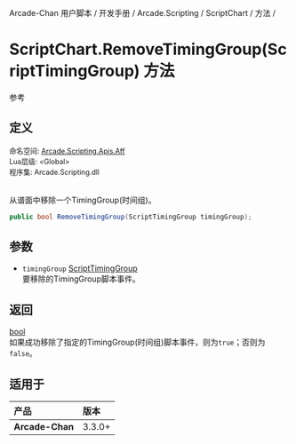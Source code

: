 Arcade-Chan 用户脚本 / 开发手册 / Arcade.Scripting / ScriptChart / 方法 /
# ScriptChart.RemoveTimingGroup(ScriptTimingGroup) 方法
参考

## 定义
<div style="font-size: 90%;">
命名空间: <a href="README.md">Arcade.Scripting.Apis.Aff</a><br />
Lua层级: &lt;Global&gt;<br />
程序集: Arcade.Scripting.dll
</div><br />

从谱面中移除一个TimingGroup(时间组)。

```csharp
public bool RemoveTimingGroup(ScriptTimingGroup timingGroup);
```

## 参数
- ``timingGroup`` [ScriptTimingGroup](ScriptTimingGroup.md)  
  要移除的TimingGroup脚本事件。

## 返回
[bool](https://learn.microsoft.com/zh-cn/dotnet/api/system.boolean)  
  如果成功移除了指定的TimingGroup(时间组)脚本事件，则为``true``；否则为``false``。

## 适用于
| 产品 | 版本 |
|:----|:----|
| **Arcade-Chan** | 3.3.0+ |
